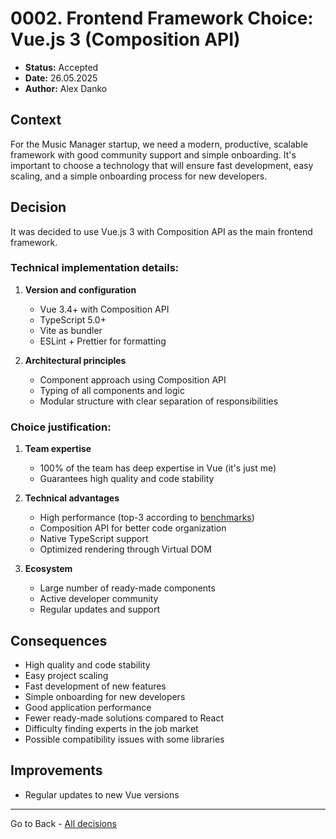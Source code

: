 # 0002. Frontend Framework Choice: Vue.js 3 (Composition API)

- **Status:** Accepted
- **Date:** 26.05.2025
- **Author:** Alex Danko

## Context

For the Music Manager startup, we need a modern, productive, scalable framework with good community support and simple onboarding. It's important to choose a technology that will ensure fast development, easy scaling, and a simple onboarding process for new developers.

## Decision

It was decided to use Vue.js 3 with Composition API as the main frontend framework.

### Technical implementation details:
1. **Version and configuration**
   - Vue 3.4+ with Composition API
   - TypeScript 5.0+
   - Vite as bundler
   - ESLint + Prettier for formatting

2. **Architectural principles**
   - Component approach using Composition API
   - Typing of all components and logic
   - Modular structure with clear separation of responsibilities

### Choice justification:

1. **Team expertise**
   - 100% of the team has deep expertise in Vue (it's just me)
   - Guarantees high quality and code stability

2. **Technical advantages**
   - High performance (top-3 according to [benchmarks](https://krausest.github.io/js-framework-benchmark/current.html))
   - Composition API for better code organization
   - Native TypeScript support
   - Optimized rendering through Virtual DOM

3. **Ecosystem**
   - Large number of ready-made components
   - Active developer community
   - Regular updates and support

## Consequences
- High quality and code stability
- Easy project scaling
- Fast development of new features
- Simple onboarding for new developers
- Good application performance
- Fewer ready-made solutions compared to React
- Difficulty finding experts in the job market
- Possible compatibility issues with some libraries

## Improvements
- Regular updates to new Vue versions 

---
Go to Back - [All decisions](../README.md)